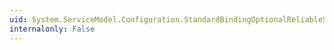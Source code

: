 ```yaml
---
uid: System.ServiceModel.Configuration.StandardBindingOptionalReliableSessionElement.ApplyConfiguration(System.ServiceModel.OptionalReliableSession)
internalonly: False
---
```

